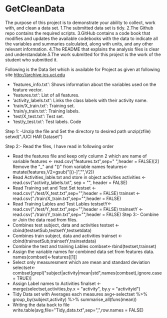 ﻿# GetCleanData
The purpose of this project is to demonstrate your ability to collect, work with, and clean a data set.
1.The submitted data set is tidy. 
2.The Github repo contains the required scripts.
3.GitHub contains a code book that modifies and updates the available codebooks with the data to indicate all the variables and summaries calculated, along with units, and any other relevant information.
4.The README that explains the analysis files is clear and understandable.5.The work submitted for this project is the work of the student who submitted it.

Following is the Data Set which is available for Project as given at following site http://archive.ics.uci.edu
- 'features_info.txt': Shows information about the variables used on the feature vector.
- 'features.txt': List of all features.
- 'activity_labels.txt': Links the class labels with their activity name.
- 'train/X_train.txt': Training set.
- 'train/y_train.txt': Training labels.
- 'test/X_test.txt': Test set.
- 'test/y_test.txt': Test labels.
Code 

Step 1: -Unzip the file and Set the directory to desired path
unzip(zfile)
setwd("./UCI HAR Dataset")

Step 2:- Read the files, I have read in following order
- Read the features file and keep only column 2 which are name of variable
  features <- read.csv("features.txt",sep=" ",header = FALSE)[2]
  Remove the "_" and "()" from variable names
  features<-mutate(features,V2=gsub("[()-]","",V2))
- Read Activities_lable.txt and store in object activities
  activities <- read.csv("activity_labels.txt", sep = "", header = FALSE)
- Read Training set and Test Set
  testset <- read.csv("./test/X_test.txt",sep="",header = FALSE)
  trainset <- read.csv("./train/X_train.txt",sep="",header = FALSE)
- Read Training Lables and Test Lables
  testsetY<-read.csv("./test/Y_test.txt",sep="",header = FALSE)
  trainsetY <- read.csv("./train/Y_train.txt",sep="",header = FALSE)
Step 3:- Combine or Join the data read from files.
- Combines test subject, data and activities
  testset <-cbind(testsetSub,testsetY,testsetdata)
- Combines train subject, data and activities
  trainset <-cbind(trainsetSub,trainsetY,trainsetdata)
- Combine the test and training Lables
  combset<-rbind(testset,trainset)
- Assign the variable names for combined data set from features data.
  names(combset)<-features[[1]]
- Select only measuresment which are mean and standard deviation
  selectset<-combset[grepl("subject|activity|mean|std",names(combset),ignore.case = TRUE)]
- Assign Label names to Activities
  finalset <-merge(selectset,activities,by.x = "activity", by.y = "activityid")
- Tidy Data set with Averages each measures
  avg<-selectset %>% group_by(subject,activity) %>% summarise_all(funs(mean))
- Writing the data back to file
  write.table(avg,file="Tidy_data.txt",sep=",",row.names = FALSE)